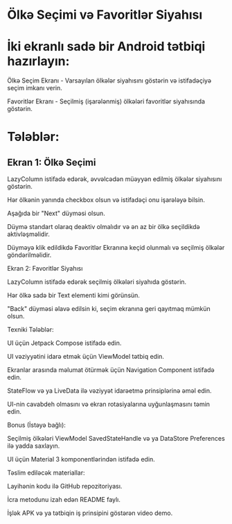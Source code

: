 # Ölkə Seçimi və Favoritlər Siyahısı

# İki ekranlı sadə bir Android tətbiqi hazırlayın:

Ölkə Seçim Ekranı - Varsayılan ölkələr siyahısını göstərin və istifadəçiyə seçim imkanı verin.

Favoritlər Ekranı - Seçilmiş (işarələnmiş) ölkələri favoritlər siyahısında göstərin.

# Tələblər:

## Ekran 1: Ölkə Seçimi

LazyColumn istifadə edərək, əvvəlcədən müəyyən edilmiş ölkələr siyahısını göstərin.

Hər ölkənin yanında checkbox olsun və istifadəçi onu işarələyə bilsin.

Aşağıda bir "Next" düyməsi olsun.

Düymə standart olaraq deaktiv olmalıdır və ən az bir ölkə seçildikdə aktivləşməlidir.

Düyməyə klik edildikdə Favoritlər Ekranına keçid olunmalı və seçilmiş ölkələr göndərilməlidir.

Ekran 2: Favoritlər Siyahısı

LazyColumn istifadə edərək seçilmiş ölkələri siyahıda göstərin.

Hər ölkə sadə bir Text elementi kimi görünsün.

"Back" düyməsi əlavə edilsin ki, seçim ekranına geri qayıtmaq mümkün olsun.

Texniki Tələblər:

UI üçün Jetpack Compose istifadə edin.

UI vəziyyətini idarə etmək üçün ViewModel tətbiq edin.

Ekranlar arasında məlumat ötürmək üçün Navigation Component istifadə edin.

StateFlow və ya LiveData ilə vəziyyət idarəetmə prinsiplərinə əməl edin.

UI-nin cavabdeh olmasını və ekran rotasiyalarına uyğunlaşmasını təmin edin.

Bonus (İstəyə bağlı):

Seçilmiş ölkələri ViewModel SavedStateHandle və ya DataStore Preferences ilə yadda saxlayın.

UI üçün Material 3 komponentlərindən istifadə edin.

Təslim ediləcək materiallar:

Layihənin kodu ilə GitHub repozitoriyası.

İcra metodunu izah edən README faylı.

İşlək APK və ya tətbiqin iş prinsipini göstərən video demo.
